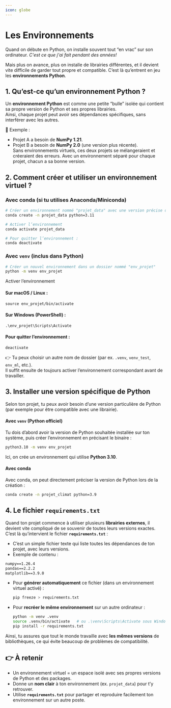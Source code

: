 ```yaml
---
icon: globe
---
```


# Les Environnements

Quand on débute en Python, on installe souvent tout “en vrac” sur son ordinateur. _C'est ce que j'ai fait pendant des années!_&#x20;

Mais plus on avance, plus on installe de librairies différentes, et il devient vite difficile de garder tout propre et compatible. C’est là qu’entrent en jeu les **environnements Python**.

## 1. Qu’est-ce qu’un environnement Python ?

Un **environnement Python** est comme une petite “bulle” isolée qui contient sa propre version de Python et ses propres librairies.\
Ainsi, chaque projet peut avoir ses dépendances spécifiques, sans interférer avec les autres.

📌 Exemple :

* Projet A a besoin de **NumPy 1.21**.
* Projet B a besoin de **NumPy 2.0** (une version plus récente).\
  Sans environnements virtuels, ces deux projets se mélangeraient et créeraient des erreurs. Avec un environnement séparé pour chaque projet, chacun a sa bonne version.

## 2. Comment créer et utiliser un environnement virtuel ?

### Avec **conda** (si tu utilises Anaconda/Miniconda)

```bash
# Créer un environnement nommé "projet_data" avec une version précise de Python
conda create -n projet_data python=3.11

# Activer l’environnement
conda activate projet_data

# Pour quitter l’environnement :
conda deactivate
```

### Avec `venv` (inclus dans Python)

```bash
# Créer un nouvel environnement dans un dossier nommé "env_projet"
python -m venv env_projet
```

Activer l’environnement

#### Sur macOS / Linux :

```
source env_projet/bin/activate
```

#### Sur Windows (PowerShell) :

```
.\env_projet\Scripts\Activate
```

#### Pour quitter l’environnement :

```
deactivate
```

👉 Tu peux choisir un autre nom de dossier (par ex. `.venv`, `venv_test`, `env_ml`, etc.).\
Il suffit ensuite de toujours activer l’environnement correspondant avant de travailler.

## 3. Installer une version spécifique de Python

Selon ton projet, tu peux avoir besoin d’une version particulière de Python (par exemple pour être compatible avec une librairie).

#### Avec `venv` (Python officiel)

Tu dois d’abord avoir la version de Python souhaitée installée sur ton système, puis créer l’environnement en précisant le binaire :

```bash
python3.10 -m venv env_projet
```

Ici, on crée un environnement qui utilise **Python 3.10**.

#### Avec **conda**

Avec conda, on peut directement préciser la version de Python lors de la création :

```bash
conda create -n projet_climat python=3.9
```



## 4. Le fichier `requirements.txt`

Quand ton projet commence à utiliser plusieurs **librairies externes**, il devient vite compliqué de se souvenir de toutes leurs versions exactes.\
C’est là qu’intervient le fichier **`requirements.txt`** :

* C’est un simple fichier texte qui liste toutes les dépendances de ton projet, avec leurs versions.
* Exemple de contenu :

```txt
numpy==1.26.4
pandas==2.2.2
matplotlib==3.9.0
```

*   Pour **générer automatiquement** ce fichier (dans un environnement virtuel activé) :

    ```bash
    pip freeze > requirements.txt
    ```
*   Pour **recréer le même environnement** sur un autre ordinateur :

    ```bash
    python -m venv .venv
    source .venv/bin/activate   # ou .\venv\Scripts\Activate sous Windows
    pip install -r requirements.txt
    ```

Ainsi, tu assures que tout le monde travaille avec **les mêmes versions** de bibliothèques, ce qui évite beaucoup de problèmes de compatibilité.

## 👉 **À retenir**

* Un environnement virtuel = un espace isolé avec ses propres versions de Python et des packages.
* Donne un **nom clair** à ton environnement (ex. `projet_data`) pour t’y retrouver.
* Utilise **`requirements.txt`** pour partager et reproduire facilement ton environnement sur un autre poste.
